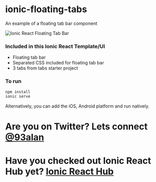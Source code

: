 # ionic-floating-tabs
An example of a floating tab bar component

![Ionic React Floating Tab Bar](https://repository-images.githubusercontent.com/358203630/3953e780-9ddf-11eb-9c0b-da2dde02dbfb)

### Included in this Ionic React Template/UI
* Floating tab bar
* Separated CSS included for floating tab bar
* 3 tabs from tabs starter project

### To run

```javascript
npm install
ionic serve
```

Alternatively, you can add the iOS, Android platform and run natively.

# Are you on Twitter? Lets connect [@93alan](https://twitter.com/93alan)
# Have you checked out Ionic React Hub yet? [Ionic React Hub](https://ionicreacthub.com)
